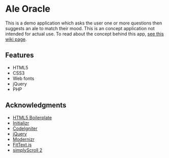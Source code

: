 # Ale Oracle

This is a demo application which asks the user one or more questions then suggests an ale to match their mood. This is an concept application not intended for actual use. To read about the concept behind this app, [see this wiki page](https://github.com/da-n/ale-oracle/wiki/Ale-Oracle-Conception).

## Features

- HTML5
- CSS3
- Web fonts
- jQuery
- PHP

## Acknowledgments

- [HTML5 Boilerplate](https://github.com/h5bp/html5-boilerplate)
- [Initializr](https://github.com/verekia/initializr)
- [CodeIgniter](https://github.com/EllisLab/CodeIgniter/)
- [jQuery](https://github.com/jquery/jquery)
- [Modernizr](https://github.com/Modernizr/Modernizr)
- [FitText.js](https://github.com/davatron5000/FitText.js/)
- [simplyScroll 2](https://github.com/logicbox/jquery-simplyscroll)
